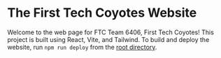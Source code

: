 # The First Tech Coyotes Website

Welcome to the web page for FTC Team 6406, First Tech Coyotes!
This project is built using React, Vite, and Tailwind.
To build and deploy the website, run `npm run deploy` from the [root directory](./).